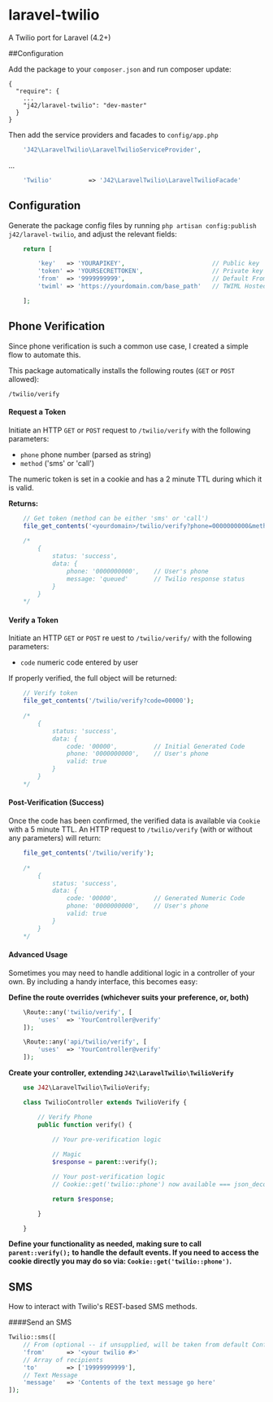 laravel-twilio
================

A Twilio port for Laravel (4.2+)


##Configuration


Add the package to your `composer.json` and run composer update:

	{
	  "require": {
	  	...
	    "j42/laravel-twilio": "dev-master"
	  }
	}

Then add the service providers and facades to `config/app.php`

```php
	'J42\LaravelTwilio\LaravelTwilioServiceProvider',
```
...
```php
	'Twilio'		  => 'J42\LaravelTwilio\LaravelTwilioFacade'
```


## Configuration

Generate the package config files by running `php artisan config:publish j42/laravel-twilio`, and adjust the relevant fields:

```php
	return [

		'key'	=> 'YOURAPIKEY',						// Public key
		'token'	=> 'YOURSECRETTOKEN',					// Private key
		'from'	=> '9999999999',						// Default From Address 
		'twiml'	=> 'https://yourdomain.com/base_path'	// TWIML Hosted Base Path

	];
```

## Phone Verification

Since phone verification is such a common use case, I created a simple flow to automate this.

This package automatically installs the following routes (`GET` or `POST` allowed):

	/twilio/verify

#### Request a Token

Initiate an HTTP `GET` or `POST` request to `/twilio/verify` with the following parameters:

- `phone` phone number (parsed as string)
- `method` ('sms' or 'call')

The numeric token is set in a cookie and has a 2 minute TTL during which it is valid.

**Returns:**

```php
	// Get token (method can be either 'sms' or 'call')
	file_get_contents('<yourdomain>/twilio/verify?phone=0000000000&method=sms');
	
	/* 
		{
			status: 'success',
			data: {
				phone: '0000000000',	// User's phone
				message: 'queued'		// Twilio response status
			}
		}
	*/
```

#### Verify a Token

Initiate an HTTP `GET` or `POST` re	uest to `/twilio/verify/` with the following parameters:

- `code` numeric code entered by user

If properly verified, the full object will be returned:

```php
	// Verify token
	file_get_contents('/twilio/verify?code=00000');
	
	/*
		{
			status: 'success',
			data: {
				code: '00000',			// Initial Generated Code
				phone: '0000000000',	// User's phone
				valid: true
			}
		}
	*/
```


#### Post-Verification (Success)

Once the code has been confirmed, the verified data is available via `Cookie` with a 5 minute TTL.  An HTTP request to `/twilio/verify` (with or without any parameters) will return:

```php
	file_get_contents('/twilio/verify');
	
	/*
		{
			status: 'success',
			data: {
				code: '00000',			// Generated Numeric Code
				phone: '0000000000',	// User's phone
				valid: true
			}
		}
	*/
```


#### Advanced Usage

Sometimes you may need to handle additional logic in a controller of your own.  By including a handy interface, this becomes easy:

**Define the route overrides (whichever suits your preference, or, both)**

```php
	\Route::any('twilio/verify', [
		'uses'	=> 'YourController@verify'
	]);

	\Route::any('api/twilio/verify', [
		'uses'	=> 'YourController@verify'
	]);
```

**Create your controller, extending `J42\LaravelTwilio\TwilioVerify`**

```php
	use J42\LaravelTwilio\TwilioVerify;

	class TwilioController extends TwilioVerify {

		// Verify Phone
		public function verify() {
			
			// Your pre-verification logic

			// Magic
			$response = parent::verify();

			// Your post-verification logic
			// Cookie::get('twilio::phone') now available === json_decode($response)['data']

			return $response;

		}

	}
```

**Define your functionality as needed, making sure to call `parent::verify();` to handle the default events.  If you need to access the cookie directly you may do so via: `Cookie::get('twilio::phone')`.**


## SMS

How to interact with Twilio's REST-based SMS methods.

####Send an SMS

```php
Twilio::sms([
	// From (optional -- if unsupplied, will be taken from default Config::get('twilio::config.from'))
	'from'		=> '<your twilio #>'
	// Array of recipients
	'to'		=> ['19999999999'],
	// Text Message
	'message'	=> 'Contents of the text message go here'
]);
```